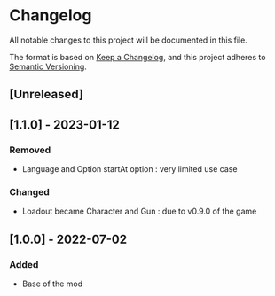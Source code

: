 # Changelog

All notable changes to this project will be documented in this file.

The format is based on [Keep a Changelog](https://keepachangelog.com/en/1.0.0/),
and this project adheres to [Semantic Versioning](https://semver.org/spec/v2.0.0.html).

## [Unreleased]

## [1.1.0] - 2023-01-12

### Removed

- Language and Option startAt option : very limited use case

### Changed

- Loadout became Character and Gun : due to v0.9.0 of the game

## [1.0.0] - 2022-07-02

### Added

- Base of the mod

